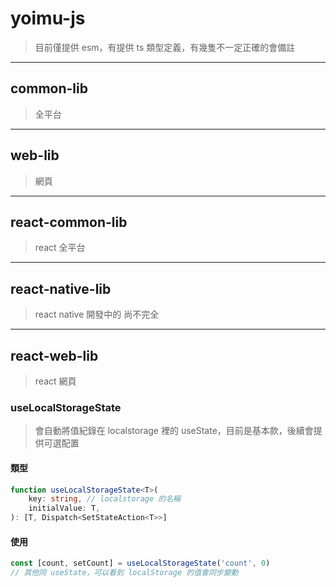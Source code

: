 # yoimu-js

> 目前僅提供 esm，有提供 ts 類型定義，有幾隻不一定正確的會備註

---

## common-lib

> 全平台

---

## web-lib

> 網頁

---

## react-common-lib

> react 全平台

---

## react-native-lib

> react native 開發中的 尚不完全

---

## react-web-lib

> react 網頁

### useLocalStorageState

> 會自動將值紀錄在 localstorage 裡的 useState，目前是基本款，後續會提供可選配置

#### 類型

```typescript
function useLocalStorageState<T>(
	key: string, // localstorage 的名稱
	initialValue: T,
): [T, Dispatch<SetStateAction<T>>]
```

#### 使用

```javascript
const [count, setCount] = useLocalStorageState('count', 0)
// 其他同 useState，可以看到 localStorage 的值會同步變動
```